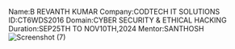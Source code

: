 Name:B REVANTH KUMAR
Company:CODTECH IT SOLUTIONS
ID:CT6WDS2016
Domain:CYBER SECURITY & ETHICAL HACKING
Duration:SEP25TH TO NOV10TH,2024
Mentor:SANTHOSH
![Screenshot (7)](https://github.com/user-attachments/assets/7900f512-0a7c-4c22-becf-536b1248c28f)

